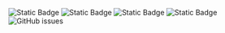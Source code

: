 ![Static Badge](https://img.shields.io/badge/blacklists-60-000000) ![Static Badge](https://img.shields.io/badge/blacklisted-3028046-cc0000) ![Static Badge](https://img.shields.io/badge/whitelisted-2243-00CC00) ![Static Badge](https://img.shields.io/badge/streaming_blacklist-28107-000000) ![GitHub issues](https://img.shields.io/github/issues/fabriziosalmi/blacklists)
